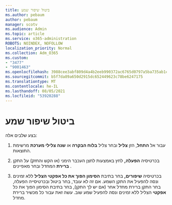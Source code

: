 ```yaml
---
title: ביטול שיפור שמע
ms.author: pebaum
author: pebaum
manager: scotv
ms.audience: Admin
ms.topic: article
ms.service: o365-administration
ROBOTS: NOINDEX, NOFOLLOW
localization_priority: Normal
ms.collection: Adm_O365
ms.custom:
- "3477"
- "9001463"
ms.openlocfilehash: 3988cee3abf809d4a4b2eeb990372ac6765d0797a5ba735ab1c089abb6e81bb8
ms.sourcegitcommit: b5f7da89a650d2915dc652449623c78be6247175
ms.translationtype: MT
ms.contentlocale: he-IL
ms.lasthandoff: 08/05/2021
ms.locfileid: "53920288"
---
```

# <a name="turn-off-audio-enhancement"></a>ביטול שיפור שמע

בצע שלבים אלה:

1. עבור אל **התחל**, הזן **צליל** ובחר צליל **בלוח הבקרה** או **שנה צלילי מערכת** מרשימת התוצאות.

2. בכרטיסיה **הפעלה,** לחץ באמצעות לחצן העכבר הימני (או הקש והחזק) על התקן **ברירת** המחדל ובחר מאפיינים .

3. בכרטיסיה **שיפורים,** בחר בתיבת **הסימון הפוך את כל אפקטי הצליל** ללא זמינים ונסה להפעיל את התקן השמע. אם זה לא עובד,  בחר ביטול  ובכרטיסייה הפעלה, בחר התקן ברירת מחדל אחר (אם יש לך התקן), בחר בתיבת הסימון הפוך את כל **אפקטי** הצליל ללא זמינים ונסה להפעיל שמע שוב. עשה זאת עבור כל מכשיר ברירת מחדל.
